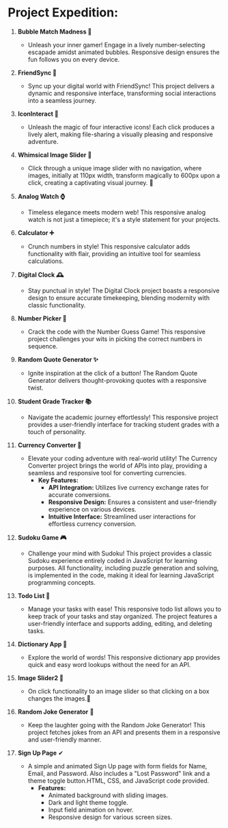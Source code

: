 # Project Expedition:

1. **Bubble Match Madness 🌈**
   - Unleash your inner gamer! Engage in a lively number-selecting escapade amidst animated bubbles. Responsive design ensures the fun follows you on every device.

2. **FriendSync 💫**
   - Sync up your digital world with FriendSync! This project delivers a dynamic and responsive interface, transforming social interactions into a seamless journey.

3. **IconInteract 🎨**
   - Unleash the magic of four interactive icons! Each click produces a lively alert, making file-sharing a visually pleasing and responsive adventure.

4. **Whimsical Image Slider 📸**
   - Click through a unique image slider with no navigation, where images, initially at 110px width, transform magically to 600px upon a click, creating a captivating visual journey. 🌟

5. **Analog Watch ⌚**
   - Timeless elegance meets modern web! This responsive analog watch is not just a timepiece; it's a style statement for your projects.

6. **Calculator ➕**
   - Crunch numbers in style! This responsive calculator adds functionality with flair, providing an intuitive tool for seamless calculations.

7. **Digital Clock 🕰️**
   - Stay punctual in style! The Digital Clock project boasts a responsive design to ensure accurate timekeeping, blending modernity with classic functionality.

8. **Number Picker 🎲**
   - Crack the code with the Number Guess Game! This responsive project challenges your wits in picking the correct numbers in sequence.

9. **Random Quote Generator ✨**
   - Ignite inspiration at the click of a button! The Random Quote Generator delivers thought-provoking quotes with a responsive twist.

10. **Student Grade Tracker 📚**
    - Navigate the academic journey effortlessly! This responsive project provides a user-friendly interface for tracking student grades with a touch of personality.

11. **Currency Converter 💱**
    - Elevate your coding adventure with real-world utility! The Currency Converter project brings the world of APIs into play, providing a seamless and responsive tool for converting currencies.
      - **Key Features:**
        - **API Integration:** Utilizes live currency exchange rates for accurate conversions.
        - **Responsive Design:** Ensures a consistent and user-friendly experience on various devices.
        - **Intuitive Interface:** Streamlined user interactions for effortless currency conversion.

12. **Sudoku Game 🎮**
    - Challenge your mind with Sudoku! This project provides a classic Sudoku experience entirely coded in JavaScript for learning purposes. All functionality, including puzzle generation and solving, is implemented in the code, making it ideal for learning JavaScript programming concepts.

13. **Todo List 📝**
    - Manage your tasks with ease! This responsive todo list allows you to keep track of your tasks and stay organized. The project features a user-friendly interface and supports adding, editing, and deleting tasks.

14. **Dictionary App 📖**
    - Explore the world of words! This responsive dictionary app provides quick and easy word lookups without the need for an API.
15. **Image Slider2 📸**
    - On click  functionality to an image slider so that clicking on a box changes the images.🌟
16. **Random Joke Generator** 🤣
    - Keep the laughter going with the Random Joke Generator! This project fetches jokes from an API and presents them in a responsive and user-friendly manner.
17. **Sign Up Page** ✔
    - A simple and animated Sign Up page with form fields for Name, Email, and Password. Also includes a "Lost Password" link and a theme toggle button.HTML, CSS, and JavaScript code provided.
      - **Features:**
         - Animated background with sliding images.
         - Dark and light theme toggle.
         - Input field animation on hover.
         - Responsive design for various screen sizes.

